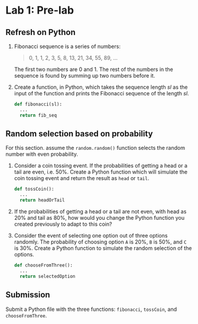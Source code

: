 # Lab 1: Pre-lab

## Refresh on Python

1. Fibonacci sequence is a series of numbers:

    > 0, 1, 1, 2, 3, 5, 8, 13, 21, 34, 55, 89, ...

    The first two numbers are 0 and 1. The rest of the numbers in the sequence is found by summing up two numbers before it.

2. Create a function, in Python, which takes the sequence length *sl* as the input of the function and prints the Fibonacci sequence of the length *sl*.

    ```python
    def fibonacci(sl):
      ...
      return fib_seq
    ```

## Random selection based on probability

For this section. assume the `random.random()` function selects the random number with even probability.

1. Consider a coin tossing event. If the probabilities of getting a head or a tail are even, i.e. 50%. Create a Python function which will simulate the coin tossing event and return the result as `head` or `tail`.

    ```python
    def tossCoin():
      ...
      return headOrTail
    ```

2. If the probabilities of getting a head or a tail are not even, with head as 20% and tail as 80%, how would you change the Python function you created previously to adapt to this coin?

3. Consider the event of selecting one option out of three options randomly. The probability of choosing option `A` is 20%, `B` is 50%, and  `C` is 30%. Create a Python function to simulate the random selection of the options.

    ```python
    def chooseFromThree():
      ...
      return selectedOption
    ```

## Submission

Submit a Python file with the three functions: `fibonacci`, `tossCoin`, and `chooseFromThree`.
